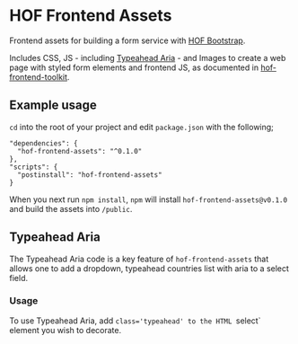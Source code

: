 # HOF Frontend Assets

Frontend assets for building a form service with [HOF Bootstrap](https://github.com/UKHomeOfficeForms/hof-bootstrap).

Includes CSS, JS - including [Typeahead Aria](https://github.com/UKHomeOffice/typeahead-aria) - and Images to create a web page with styled form elements and frontend JS, as documented in [hof-frontend-toolkit](https://github.com/UKHomeOfficeForms/hof-frontend-toolkit).


## Example usage

`cd` into the root of your project and edit `package.json` with the following;

```
"dependencies": {
  "hof-frontend-assets": "^0.1.0"
},
"scripts": {
  "postinstall": "hof-frontend-assets"
}
```

When you next run `npm install`, `npm` will install `hof-frontend-assets@v0.1.0` and build the assets into `/public`.

## Typeahead Aria

The Typeahead Aria code is a key feature of `hof-frontend-assets` that allows one to add a dropdown, typeahead countries list with aria to a select field.

### Usage
To use Typeahead Aria, add `class='typeahead' to the HTML `select` element you wish to decorate.
